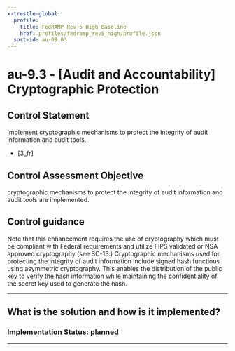 ```yaml
---
x-trestle-global:
  profile:
    title: FedRAMP Rev 5 High Baseline
    href: profiles/fedramp_rev5_high/profile.json
  sort-id: au-09.03
---
```


# au-9.3 - \[Audit and Accountability\] Cryptographic Protection

## Control Statement

Implement cryptographic mechanisms to protect the integrity of audit information and audit tools.

- \[3_fr\]

## Control Assessment Objective

cryptographic mechanisms to protect the integrity of audit information and audit tools are implemented.

## Control guidance

Note that this enhancement requires the use of cryptography which must be compliant with Federal requirements and utilize FIPS validated or NSA approved cryptography (see SC-13.)
Cryptographic mechanisms used for protecting the integrity of audit information include signed hash functions using asymmetric cryptography. This enables the distribution of the public key to verify the hash information while maintaining the confidentiality of the secret key used to generate the hash.

______________________________________________________________________

## What is the solution and how is it implemented?

<!-- For implementation status enter one of: implemented, partial, planned, alternative, not-applicable -->

<!-- Note that the list of rules under ### Rules: is read-only and changes will not be captured after assembly to JSON -->
<!-- Add control implementation description here for control: au-9.3 -->

### Implementation Status: planned

______________________________________________________________________
